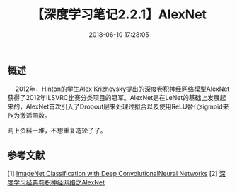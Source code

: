 ﻿---
title: 【深度学习笔记2.2.1】AlexNet
date: 2018-06-10 17:28:05
tags:
categories: ["深度学习笔记"]
mathjax: true
---

## 概述
&emsp; 2012年，Hinton的学生Alex Krizhevsky提出的深度卷积神经网络模型AlexNet获得了2012年ILSVRC比赛分类项目的冠军。AlexNet是在LeNet的基础上发展起来的，AlexNet首次引入了Dropout层来处理过拟合以及使用ReLU替代sigmoid来作为激活函数。
<!-- more -->

网上资料一堆，不想重复造轮子了。

## 参考文献
[1] [ImageNet Classification with Deep ConvolutionalNeural Networks](http://papers.nips.cc/paper/4824-imagenet-classification-with-deep-convolutional-neural-networks.pdf)
[2] [深度学习经典卷积神经网络之AlexNet](https://blog.csdn.net/marsjhao/article/details/72953256)




